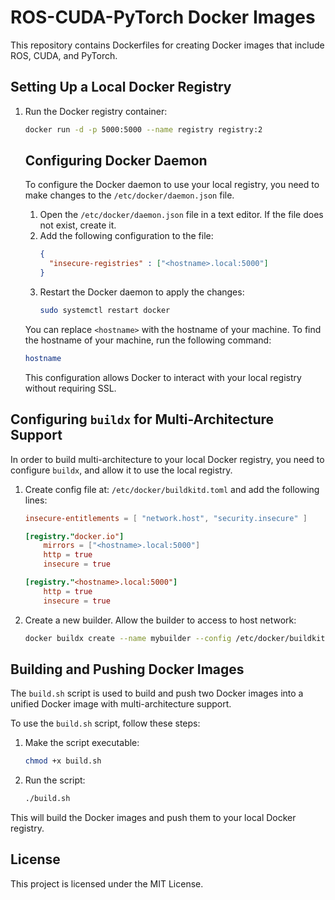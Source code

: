 # ROS-CUDA-PyTorch Docker Images

This repository contains Dockerfiles for creating Docker images that include ROS, CUDA, and PyTorch.

## Setting Up a Local Docker Registry
1. Run the Docker registry container:
    ```sh
    docker run -d -p 5000:5000 --name registry registry:2
    ```

    ## Configuring Docker Daemon

    To configure the Docker daemon to use your local registry, you need to make changes to the `/etc/docker/daemon.json` file.

    1. Open the `/etc/docker/daemon.json` file in a text editor. If the file does not exist, create it.
    2. Add the following configuration to the file:
        ```json
        {
          "insecure-registries" : ["<hostname>.local:5000"]
        }
        ```
    3. Restart the Docker daemon to apply the changes:
        ```sh
        sudo systemctl restart docker
        ```

    You can replace `<hostname>` with the hostname of your machine.
    To find the hostname of your machine, run the following command:
    ```sh
    hostname
    ```        
    This configuration allows Docker to interact with your local registry without requiring SSL.

## Configuring `buildx` for Multi-Architecture Support
In order to build multi-architecture to your local Docker registry, you need to configure `buildx`, and allow it to use the local registry.

1. Create config file at: `/etc/docker/buildkitd.toml` and add the following lines:
    ```toml
    insecure-entitlements = [ "network.host", "security.insecure" ]

    [registry."docker.io"]
        mirrors = ["<hostname>.local:5000"]
        http = true
        insecure = true

    [registry."<hostname>.local:5000"]
        http = true
        insecure = true
    ```    
3. Create a new builder. Allow the builder to access to host network:
    ```sh
    docker buildx create --name mybuilder --config /etc/docker/buildkitd.toml --use --driver-opt network=host --bootstrap
    ```
   

## Building and Pushing Docker Images

The `build.sh` script is used to build and push two Docker images into a unified Docker image with multi-architecture support.

To use the `build.sh` script, follow these steps:

1. Make the script executable:
    ```sh
    chmod +x build.sh
    ```

2. Run the script:
    ```sh
    ./build.sh
    ```

This will build the Docker images and push them to your local Docker registry.

## License

This project is licensed under the MIT License.